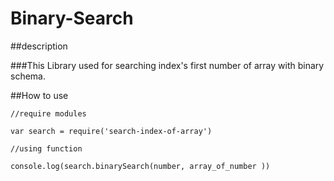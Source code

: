 # Binary-Search

##description

###This Library used for searching index's first number of array with binary schema.

##How to use

```
//require modules

var search = require('search-index-of-array')

//using function

console.log(search.binarySearch(number, array_of_number ))
```
